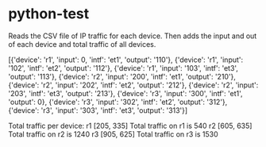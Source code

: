 # python-test

Reads the CSV file of IP traffic for each device. Then adds the input and out of each device and total traffic of all devices. 

[{'device': 'r1', 'input': 0, 'intf': 'et1', 'output': '110'},
 {'device': 'r1', 'input': '102', 'intf': 'et2', 'output': '112'},
 {'device': 'r1', 'input': '103', 'intf': 'et3', 'output': '113'},
 {'device': 'r2', 'input': '200', 'intf': 'et1', 'output': '210'},
 {'device': 'r2', 'input': '202', 'intf': 'et2', 'output': '212'},
 {'device': 'r2', 'input': '203', 'intf': 'et3', 'output': '213'},
 {'device': 'r3', 'input': '300', 'intf': 'et1', 'output': 0},
 {'device': 'r3', 'input': '302', 'intf': 'et2', 'output': '312'},
 {'device': 'r3', 'input': '303', 'intf': 'et3', 'output': '313'}]

 Total traffic per device:
r1 [205, 335]
Total traffic on r1 is 540
r2 [605, 635]
Total traffic on r2 is 1240
r3 [905, 625]
Total traffic on r3 is 1530 
